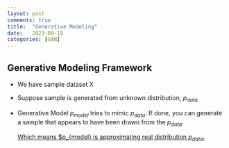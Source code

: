 ```yaml
---
layout: post
comments: true
title:  "Generative Modeling"
date:   2023-09-15 
categories: [GAN]
---
```



## Generative Modeling Framework

* We have sample dataset X

* Suppose sample is generated from unknown distribution, $p_{data}$

* Generative Model $p_{model}$ tries to mimic $p_{data}$. If done, you can generate a sample that appears to have been drawn from the $p_{data}$.


    <U>Which means $p_{model} is approximating real distribution $p_{data}$. </U>







